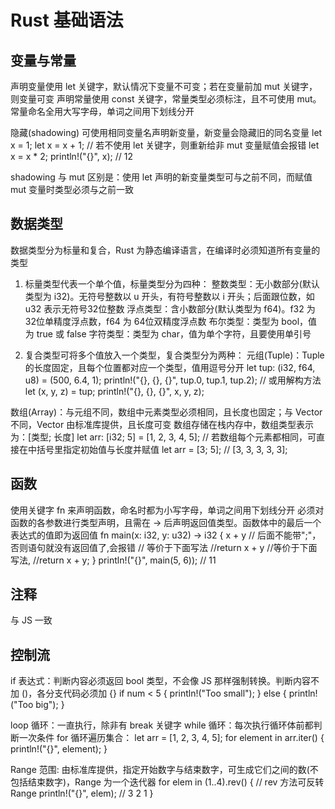 # Rust 基础语法

## 变量与常量

声明变量使用 let 关键字，默认情况下变量不可变；若在变量前加 mut 关键字，则变量可变
声明常量使用 const 关键字，常量类型必须标注，且不可使用 mut。常量命名全用大写字母，单词之间用下划线分开

隐藏(shadowing) 可使用相同变量名声明新变量，新变量会隐藏旧的同名变量
let x = 1;
let x = x + 1; // 若不使用 let 关键字，则重新给非 mut 变量赋值会报错
let x = x * 2;
println!("{}", x); // 12

shadowing 与 mut 区别是：使用 let 声明的新变量类型可与之前不同，而赋值 mut 变量时类型必须与之前一致

## 数据类型

数据类型分为标量和复合，Rust 为静态编译语言，在编译时必须知道所有变量的类型

1. 标量类型代表一个单个值，标量类型分为四种：
整数类型：无小数部分(默认类型为 i32)。无符号整数以 u 开头，有符号整数以 i 开头；后面跟位数，如 u32 表示无符号32位整数
浮点类型：含小数部分(默认类型为 f64)。f32 为 32位单精度浮点数，f64 为 64位双精度浮点数
布尔类型：类型为 bool，值为 true 或 false
字符类型：类型为 char，值为单个字符，且要使用单引号

2. 复合类型可将多个值放入一个类型，复合类型分为两种：
元组(Tuple)：Tuple 的长度固定，且每个位置都对应一个类型，值用逗号分开
  let tup: (i32, f64, u8) = (500, 6.4, 1);
  println!("{}, {}, {}", tup.0, tup.1, tup.2);
  // 或用解构方法
  let (x, y, z) = tup;
  println!("{}, {}, {}", x, y, z);

数组(Array)：与元组不同，数组中元素类型必须相同，且长度也固定；与 Vector 不同，Vector 由标准库提供，且长度可变
数组存储在栈内存中，数组类型表示为：[类型; 长度]
  let arr: [i32; 5] = [1, 2, 3, 4, 5];
  // 若数组每个元素都相同，可直接在中括号里指定初始值与长度并赋值
  let arr = [3; 5]; // [3, 3, 3, 3, 3];

## 函数

使用关键字 fn 来声明函数，命名时都为小写字母，单词之间用下划线分开
必须对函数的各参数进行类型声明，且需在 -> 后声明返回值类型。函数体中的最后一个表达式的值即为返回值
  fn main(x: i32, y: u32) -> i32 {
    x + y // 后面不能带";"，否则语句就没有返回值了,会报错
    // 等价于下面写法
    //return x + y
    //等价于下面写法,
    //return x + y;
  }
  println!("{}", main(5, 6)); // 11

## 注释

与 JS 一致

## 控制流

if 表达式：判断内容必须返回 bool 类型，不会像 JS 那样强制转换。判断内容不加 ()，各分支代码必须加 {}
  if num < 5 {
    println!("Too small");
  } else {
    println!("Too big");
  }

loop 循环：一直执行，除非有 break 关键字
while 循环：每次执行循环体前都判断一次条件
for 循环遍历集合：
  let arr = [1, 2, 3, 4, 5];
  for element in arr.iter() {
    println!("{}", element);
  }

Range 范围: 由标准库提供，指定开始数字与结束数字，可生成它们之间的数(不包括结束数字)，Range 为一个迭代器
  for elem in (1..4).rev() { // rev 方法可反转 Range
      println!("{}", elem); // 3 2 1
  }
